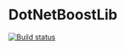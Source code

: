 # DotNetBoostLib

[![Build status](https://ci.appveyor.com/api/projects/status/0yv04slssjxul3u7?svg=true)](https://ci.appveyor.com/project/iovigi/DotNetBoostLib)
